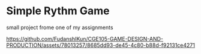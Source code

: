 # Simple Rythm Game
small project frome one of my assignments

https://github.com/FudanshIKun/CGE105-GAME-DESIGN-AND-PRODUCTION/assets/78013257/8685dd93-de45-4c80-b88d-f92131ce4271
